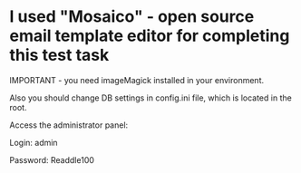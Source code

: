 # I used "Mosaico" - open source email template editor for completing this test task

IMPORTANT - you need imageMagick installed in your environment.

Also you should change DB settings in config.ini file, which is located in the root.

Access the administrator panel:

Login: admin

Password: Readdle100